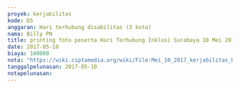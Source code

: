 ```yaml
---
proyek: kerjabilitas
kode: D5
anggaran: Hari terhubung disabilitas (3 kota)
nama: Billy PN
title: printing foto peserta Hari Terhubung Inklusi Surabaya 10 Mei 2017
date: 2017-05-10
biaya: 100000
nota: "https://wiki.ciptamedia.org/wiki/File:Mei_10_2017_kerjabilitas_D5_print_foto_billy.jpg"
tanggalpelunasan: 2017-05-10
notapelunasan:
---
```

